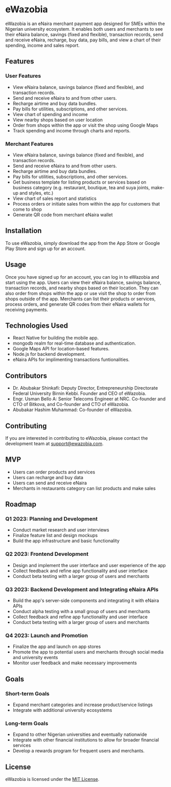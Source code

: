 # eWazobia

eWazobia is an eNaira merchant payment app designed for SMEs within the Nigerian university ecosystem. It enables both users and merchants to see their eNaira balance, savings (fixed and flexible), transaction records, send and receive eNaira, recharge, buy data, pay bills, and view a chart of their spending, income and sales report.

## Features

### User Features

-   View eNaira balance, savings balance (fixed and flexible), and transaction records.
-   Send and receive eNaira to and from other users.
-   Recharge airtime and buy data bundles.
-   Pay bills for utilities, subscriptions, and other services.
-   View chart of spending and income
-   View nearby shops based on user location
-   Order from shops within the app or visit the shop using Google Maps
-   Track spending and income through charts and reports.

### Merchant Features

-   View eNaira balance, savings balance (fixed and flexible), and transaction records.
-   Send and receive eNaira to and from other users.
-   Recharge airtime and buy data bundles.
-   Pay bills for utilities, subscriptions, and other services.
-   Get business template for listing products or services based on business category (e.g. restaurant, boutique, tea and suya joints, make-up and styles, etc.)
-   View chart of sales report and statistics
-   Process orders or initiate sales from within the app for customers that come to shop
-   Generate QR code from merchant eNaira wallet

## Installation

To use eWazobia, simply download the app from the App Store or Google Play Store and sign up for an account.

## Usage

Once you have signed up for an account, you can log in to eWazobia and start using the app. Users can view their eNaira balance, savings balance, transaction records, and nearby shops based on their location. They can also order from shops within the app or use visit the shop to order from shops outside of the app. Merchants can list their products or services, process orders, and generate QR codes from their eNaira wallets for receiving payments.

## Technologies Used

-   React Native for building the mobile app.
-   mongodb realm for real-time database and authentication.
-   Google Maps API for location-based features.
-   Node.js for backend development.
-   eNaira APIs for implimenting transactions funtionalities.

## Contributors

-   Dr. Abubakar Shinkafi: Deputy Director, Entrepreneurship Directorate Federal University Birnin Kebbi. Founder and CEO of eWazobia.
-   Engr. Usman Bello A: Senior Telecoms Engineer at NRC. Co-founder and CTO of Bitkova, and Co-founder and CTO of eWazobia.
-   Abubakar Hashim Muhammad: Co-founder of eWazobia.

## Contributing

If you are interested in contributing to eWazobia, please contact the development team at [support@ewazobia.com](mailto:support@ewazobia.com).

## MVP

-   Users can order products and services
-   Users can recharge and buy data
-   Users can send and receive eNaira
-   Merchants in restaurants category can list products and make sales

## Roadmap

### Q1 2023: Planning and Development

-   Conduct market research and user interviews
-   Finalize feature list and design mockups
-   Build the app infrastructure and basic functionality

### Q2 2023: Frontend Development

-   Design and implement the user interface and user experience of the app
-   Collect feedback and refine app functionality and user interface
-   Conduct beta testing with a larger group of users and merchants

### Q3 2023: Backend Development and Integrating eNaira APIs

-   Build the app's server-side components and integrating it with eNaira APIs
-   Conduct alpha testing with a small group of users and merchants
-   Collect feedback and refine app functionality and user interface
-   Conduct beta testing with a larger group of users and merchants

### Q4 2023: Launch and Promotion

-   Finalize the app and launch on app stores
-   Promote the app to potential users and merchants through social media and university events
-   Monitor user feedback and make necessary improvements

## Goals

### Short-term Goals

-   Expand merchant categories and increase product/service listings
-   Integrate with additional university ecosystems

### Long-term Goals

-   Expand to other Nigerian universities and eventually nationwide
-   Integrate with other financial institutions to allow for broader financial services
-   Develop a rewards program for frequent users and merchants.

## License

eWazobia is licensed under the [MIT License](LICENSE).
